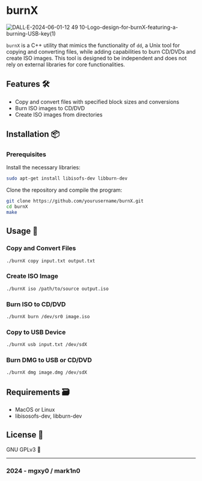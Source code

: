 # burnX  

![DALL·E-2024-06-01-12 49 10-Logo-design-for-burnX-featuring-a-burning-USB-key(1)](https://github.com/mgxy0/burnX/assets/127632468/3187aedd-d53f-4673-a936-1d9742a0beff)

`burnX` is a C++ utility that mimics the functionality of `dd`, a Unix tool for copying and converting files, while adding capabilities to burn CD/DVDs and create ISO images. This tool is designed to be independent and does not rely on external libraries for core functionalities.

## Features 🛠️

- Copy and convert files with specified block sizes and conversions
-  Burn ISO images to CD/DVD
-   Create ISO images from directories

## Installation 📦

### Prerequisites

Install the necessary libraries:

  ```sh
  sudo apt-get install libisofs-dev libburn-dev
  ```

Clone the repository and compile the program:

  ```sh
  git clone https://github.com/yourusername/burnX.git
  cd burnX
  make
  ```

## Usage 🚀

### Copy and Convert Files

  ```sh
  ./burnX copy input.txt output.txt
  ```

### Create ISO Image

  ```sh
  ./burnX iso /path/to/source output.iso
  ```

### Burn ISO to CD/DVD

  ```sh
  ./burnX burn /dev/sr0 image.iso
  ```

### Copy to USB Device

  ```sh
  ./burnX usb input.txt /dev/sdX
  ```

### Burn DMG to USB or CD/DVD

  ```sh
  ./burnX dmg image.dmg /dev/sdX
  ```

## Requirements 🗃️

- MacOS or Linux
- libisosofs-dev, libburn-dev

## License 📄

GNU GPLv3 🐃

-----------------------------------------------------------------------------------------------------------------------------------------------------------------------------------------------------------------------------------------------------------------------------------------------------------------------------------------

### 2024 - mgxy0 / mark1n0
